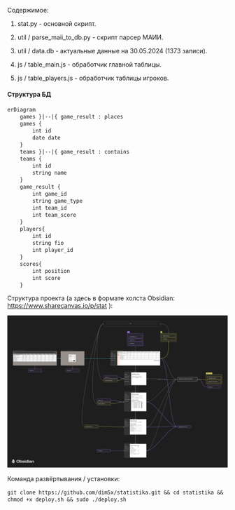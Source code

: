 Содержимое:

1. stat.py - основной скрипт.

2. util / parse_maii_to_db.py - скрипт парсер МАИИ.

3. util / data.db - актуальные данные на 30.05.2024 (1373 записи).
4. js / table_main.js - обработчик главной таблицы.
5. js / table_players.js - обработчик таблицы игроков.

#### Структура БД

```mermaid
erDiagram
    games }|--|{ game_result : places
    games {
        int id
        date date
    }
    teams }|--|{ game_result : contains
    teams {
        int id
        string name
    }
    game_result {
        int game_id
        string game_type
        int team_id
        int team_score
    }
    players{
        int id
        string fio
        int player_id
    }
    scores{
        int position
        int score
    }
```

Структура проекта (а здесь в формате холста Obsidian: https://www.sharecanvas.io/p/stat
):

![Stat.png](source%2Fstatic%2Fimg%2FStat.png)

Команда развёртывания / установки:

    git clone https://github.com/dim5x/statistika.git && cd statistika && chmod +x deploy.sh && sudo ./deploy.sh